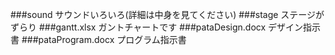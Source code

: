 ###sound
サウンドいろいろ(詳細は中身を見てください)
###stage
ステージがずらり
###gantt.xlsx
ガントチャートです
###pataDesign.docx
デザイン指示書
###pataProgram.docx
プログラム指示書

